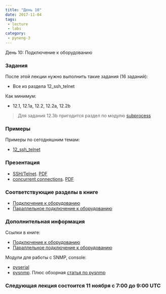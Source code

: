 ```yaml
---
title: "День 10"
date: 2017-11-04
tags:
 - lecture
 - labs
category:
 - pyneng-3
---
```


День 10: Подключение к оборудованию

### Задания

После этой лекции нужно выполнить такие задания (16 заданий):

* Все из раздела 12_ssh_telnet

Как минимум:

* 12.1, 12.1a, 12.2, 12.2a, 12.2b

> Для задания 12.3b пригодится раздел по модулю [subprocess](https://natenka.gitbooks.io/pyneng/content/book/12_useful_modules/subprocess.html)

### Примеры

Примеры по сегодняшним темам:

* [12_ssh_telnet](https://github.com/pyneng/pyneng-online-sep-oct-2017/tree/master/examples/12_ssh_telnet)

### Презентация

* [SSH/Telnet](https://gitpitch.com/natenka/pyneng-slides/py3-ssh-telnet). [PDF](https://github.com/pyneng/pyneng-online-sep-oct-2017/raw/master/presentations/12_ssh_telnet.pdf)
* [concurrent connections](https://gitpitch.com/natenka/pyneng-slides/py3-concurrent-connections#/). [PDF](https://github.com/pyneng/pyneng-online-sep-oct-2017/raw/master/presentations/12_ssh_telnet_concurrent_connections.pdf)


### Соответствующие разделы в книге

* [Подключение к оборудованию](https://natenka.gitbooks.io/pyneng/content/book/19_ssh_telnet/)
* [Параллельное подключение к оборудованию](https://natenka.gitbooks.io/pyneng/content/book/20_concurrent_connections/)

### Дополнительная информация

Ссылки в книге:

* [Подключение к оборудованию](https://natenka.gitbooks.io/pyneng/content/book/19_ssh_telnet/further_reading.html)
* [Параллельное подключение к оборудованию](https://natenka.gitbooks.io/pyneng/content/book/20_concurrent_connections/further_reading.html)

Модули для работы с SNMP, console:

* [pyserial](https://pythonhosted.org/pyserial/)
* [pysnmp](http://pysnmp.sourceforge.net/). Плюс обзорная [статья по pysnmp](https://pynet.twb-tech.com/blog/snmp/python-snmp-intro.html)

### Следующая лекция состоится 11 ноября с 7:00 до 9:00 UTC

